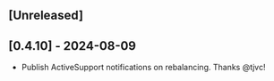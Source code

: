 ## [Unreleased]

## [0.4.10] - 2024-08-09

- Publish ActiveSupport notifications on rebalancing. Thanks @tjvc!
